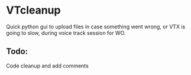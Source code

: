 # VTcleanup
Quick python gui to upload files in case something went wrong, or VTX is going to slow, during voice track session for WO.


## Todo:
Code cleanup and add comments
